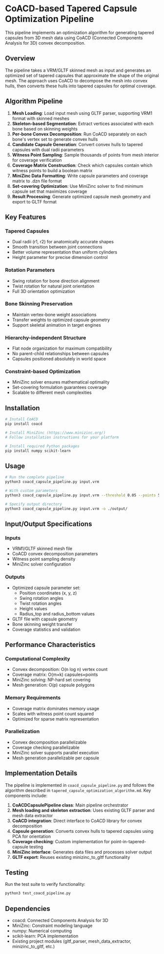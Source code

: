 # CoACD-based Tapered Capsule Optimization Pipeline

This pipeline implements an optimization algorithm for generating tapered capsules from 3D mesh data using CoACD (Connected Components Analysis for 3D) convex decomposition.

## Overview

The pipeline takes a VRM/GLTF skinned mesh as input and generates an optimized set of tapered capsules that approximate the shape of the original mesh. The approach uses CoACD to decompose the mesh into convex hulls, then converts these hulls into tapered capsules for optimal coverage.

## Algorithm Pipeline

1. **Mesh Loading**: Load input mesh using GLTF parser, supporting VRM1 format with skinned meshes
2. **Skeleton-based Segmentation**: Extract vertices associated with each bone based on skinning weights
3. **Per-bone Convex Decomposition**: Run CoACD separately on each bone's vertex set to generate convex hulls
4. **Candidate Capsule Generation**: Convert convex hulls to tapered capsules with dual radii parameters
5. **Witness Point Sampling**: Sample thousands of points from mesh interior for coverage verification
6. **Coverage Matrix Construction**: Check which capsules contain which witness points to build a boolean matrix
7. **MiniZinc Data Formatting**: Write capsule parameters and coverage matrix to .dzn file format
8. **Set-covering Optimization**: Use MiniZinc solver to find minimum capsule set that maximizes coverage
9. **Result Processing**: Generate optimized capsule mesh geometry and export to GLTF format

## Key Features

### Tapered Capsules
- Dual radii (r1, r2) for anatomically accurate shapes
- Smooth transition between joint connections
- Better volume representation than uniform cylinders
- Height parameter for precise dimension control

### Rotation Parameters
- Swing rotation for bone direction alignment
- Twist rotation for natural joint orientation
- Full 3D orientation optimization

### Bone Skinning Preservation
- Maintain vertex-bone weight associations
- Transfer weights to optimized capsule geometry
- Support skeletal animation in target engines

### Hierarchy-independent Structure
- Flat node organization for maximum compatibility
- No parent-child relationships between capsules
- Capsules positioned absolutely in world space

### Constraint-based Optimization
- MiniZinc solver ensures mathematical optimality
- Set-covering formulation guarantees coverage
- Scalable to different mesh complexities

## Installation

```bash
# Install CoACD
pip install coacd

# Install MiniZinc (https://www.minizinc.org/)
# Follow installation instructions for your platform

# Install required Python packages
pip install numpy scikit-learn
```

## Usage

```bash
# Run the complete pipeline
python3 coacd_capsule_pipeline.py input.vrm

# With custom parameters
python3 coacd_capsule_pipeline.py input.vrm --threshold 0.05 --points 5000 --max-capsules 50

# Specify output directory
python3 coacd_capsule_pipeline.py input.vrm -o ./output/
```

## Input/Output Specifications

### Inputs
- VRM1/GLTF skinned mesh file
- CoACD convex decomposition parameters
- Witness point sampling density
- MiniZinc solver configuration

### Outputs
- Optimized capsule parameter set:
  - Position coordinates (x, y, z)
  - Swing rotation angles
  - Twist rotation angles
  - Height values
  - Radius_top and radius_bottom values
- GLTF file with capsule geometry
- Bone skinning weight transfer
- Coverage statistics and validation

## Performance Characteristics

### Computational Complexity
- Convex decomposition: O(n log n) vertex count
- Coverage matrix: O(m×k) capsules×points
- MiniZinc solving: NP-hard set covering
- Mesh generation: O(p) capsule polygons

### Memory Requirements
- Coverage matrix dominates memory usage
- Scales with witness point count squared
- Optimized for sparse matrix representation

### Parallelization
- Convex decomposition parallelizable
- Coverage checking parallelizable
- MiniZinc solver supports parallel execution
- Mesh generation parallelizable per capsule

## Implementation Details

The pipeline is implemented in `coacd_capsule_pipeline.py` and follows the algorithm described in `tapered_capsule_optimization_algorithm.md`. Key components include:

1. **CoACDCapsulePipeline class**: Main pipeline orchestrator
2. **Mesh loading and skeleton extraction**: Uses existing GLTF parser and mesh data extractor
3. **CoACD integration**: Direct interface to CoACD library for convex decomposition
4. **Capsule generation**: Converts convex hulls to tapered capsules using PCA for orientation
5. **Coverage checking**: Custom implementation for point-in-tapered-capsule testing
6. **MiniZinc interface**: Generates data files and processes solver output
7. **GLTF export**: Reuses existing minizinc_to_gltf functionality

## Testing

Run the test suite to verify functionality:

```bash
python3 test_coacd_pipeline.py
```

## Dependencies

- coacd: Connected Components Analysis for 3D
- MiniZinc: Constraint modeling language
- numpy: Numerical computing
- scikit-learn: PCA implementation
- Existing project modules (gltf_parser, mesh_data_extractor, minizinc_to_gltf, etc.)
